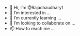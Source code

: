 - 👋 Hi, I’m @Rajachaudhary1
- 👀 I’m interested in ...
- 🌱 I’m currently learning ...
- 💞️ I’m looking to collaborate on ...
- 📫 How to reach me ...

<!---
Rajachaudhary1/Rajachaudhary1 is a ✨ special ✨ repository because its `README.md` (this file) appears on your GitHub profile.
<!DOCTYPE 
<html>
  <head>
    <meta charset="utf-8">
    <meta name="description" content="Affordable and professional web design">
	  <meta name="keywords" content="web design, affordable web design, professional web design">
  	<meta name="author" content="Brad Traversy">
    <title> Web Deisgn raja chaudhary| </title>
    <link rel="stylesheet" href="./css/style.css">
    <link rel="icon" href="img/favicon.png">
    
  </head>
  <body>
    <header>
      <div class="container">
        <div id="branding">
          <h1><span class="highlight">Raja chaudhary</span>
          </h1>
          <h1>jaatlife</h1>
        </div>
        <nav>
          <ul>
            <li><a href="index.html">Home</a></li>
            
          </ul>
        </nav>
      </div>
    </header>

    <section id="newsletter">
      <div class="container">
        <h1>join a jatt community </h1>
        <form>
          <input type="email" placeholder="contact to Raja..." required>
          <button type="submit" class="button_1">join</button>
        </form>
      </div>
    </section>

    <section id="main">
      <div class="container">
        <article id="main-col">
          <h1 class="page-title">दुनिया का इलाज</h1>
          <ul id>
      
               
              <h3>No.1</h3>
             
             
             <h1> <p> यह एक आदिकालीन प्राचीनतम क्षत्रिय वर्ग है. यह शारीरिक रूप से मजबूत और आकर्षक तथा स्वभाव से उत्साही, मेहनती, बेवाक, अकखड़, स्पष्टवादी, साहसी और दबंग होते हैं. जाट एक प्रमुख कृषक समुदाय है जो अपनी जमीन के मालिक होते हैं. इन्हें 16वीं शताब्दी में बादशाह अकबर के शासनकाल से ही जमींदारों के रूप में जाना जाता है.!</p></h1>
          
         
        
            <h1>खेत में सांप का॥ खानदान में बाप का॥ घर में खाट का और दुनिया मे जाट का बड़ा महत्त्व है !           
             </h1> 
           
           
           
						  </hi>
             <div>
                 <h1>
                 <p>तलवार पुरानी है पर धार वहीहै !
वक्त बदल गया पर जाट वही है !</p>
                 </h1>
                 </div>
            <li>
             
              <h1>
                  <p>जाट पूरे उत्तरी भारत और         पाकिस्तान में कुशल और मेहनती कृषिविदों के रूप में जाने    जाते हैं। वे कई क्षेत्रों में प्रमुख जमींदार जाति हैं। पूरे    उपमहाद्वीप में सबसे अधिक कृषि उत्पादक क्षेत्रों में से एक,    पंजाब में कृषक समुदाय का बड़ा हिस्सा जाट हैं।</p>
                  </h1>
						  
            </li>
          </ul>
        </article>

        <aside id="sidebar">
          <div class="dark">
            <h3>Get A Quote</h3>
            <form class="quote">
  						<div>
  							<label>Name</label><br>
  							<input type="text" placeholder="Name">
  						</div>
  						<div>
  							<label>Email</label><br>
  							<input type="email" placeholder="Email Address">
  						</div>
  						<div>
  							<label>Message</label><br>
  							<textarea placeholder="Message"></textarea>
  						</div>
  						<label>phone number</label><br>
  						<textarea
placeholder="phone number"></textarea>  						
  						<button class="button_1" type="submit">Send</button>
					</form>
          </div>
        </aside>
      </div>
    </section>

    <footer>
      <p>Web Deisgn by, Raja chaudhary; 2023 </p>
    </footer>
  </body>
</html>
  <link rel="stylesheet" href="">       

